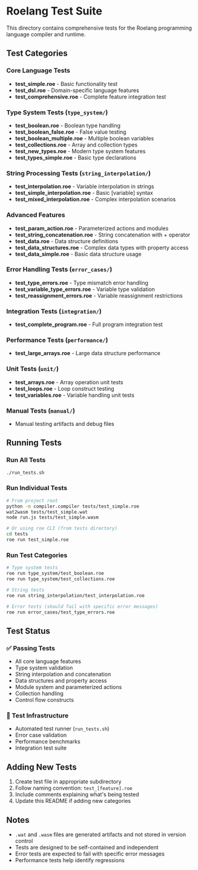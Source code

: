 # Roelang Test Suite

This directory contains comprehensive tests for the Roelang programming language compiler and runtime.

## Test Categories

### Core Language Tests

- **test_simple.roe** - Basic functionality test
- **test_dsl.roe** - Domain-specific language features
- **test_comprehensive.roe** - Complete feature integration test

### Type System Tests (`type_system/`)

- **test_boolean.roe** - Boolean type handling
- **test_boolean_false.roe** - False value testing
- **test_boolean_multiple.roe** - Multiple boolean variables
- **test_collections.roe** - Array and collection types
- **test_new_types.roe** - Modern type system features
- **test_types_simple.roe** - Basic type declarations

### String Processing Tests (`string_interpolation/`)

- **test_interpolation.roe** - Variable interpolation in strings
- **test_simple_interpolation.roe** - Basic [variable] syntax
- **test_mixed_interpolation.roe** - Complex interpolation scenarios

### Advanced Features

- **test_param_action.roe** - Parameterized actions and modules
- **test_string_concatenation.roe** - String concatenation with + operator
- **test_data.roe** - Data structure definitions
- **test_data_structures.roe** - Complex data types with property access
- **test_data_simple.roe** - Basic data structure usage

### Error Handling Tests (`error_cases/`)

- **test_type_errors.roe** - Type mismatch error handling
- **test_variable_type_errors.roe** - Variable type validation
- **test_reassignment_errors.roe** - Variable reassignment restrictions

### Integration Tests (`integration/`)

- **test_complete_program.roe** - Full program integration test

### Performance Tests (`performance/`)

- **test_large_arrays.roe** - Large data structure performance

### Unit Tests (`unit/`)

- **test_arrays.roe** - Array operation unit tests
- **test_loops.roe** - Loop construct testing
- **test_variables.roe** - Variable handling unit tests

### Manual Tests (`manual/`)

- Manual testing artifacts and debug files

## Running Tests

### Run All Tests
```bash
./run_tests.sh
```

### Run Individual Tests
```bash
# From project root
python -m compiler.compiler tests/test_simple.roe
wat2wasm tests/test_simple.wat
node run.js tests/test_simple.wasm

# Or using roe CLI (from tests directory)
cd tests
roe run test_simple.roe
```

### Run Test Categories
```bash
# Type system tests
roe run type_system/test_boolean.roe
roe run type_system/test_collections.roe

# String tests  
roe run string_interpolation/test_interpolation.roe

# Error tests (should fail with specific error messages)
roe run error_cases/test_type_errors.roe
```

## Test Status

### ✅ Passing Tests
- All core language features
- Type system validation
- String interpolation and concatenation
- Data structures and property access
- Module system and parameterized actions
- Collection handling
- Control flow constructs

### 🔧 Test Infrastructure
- Automated test runner (`run_tests.sh`)
- Error case validation
- Performance benchmarks
- Integration test suite

## Adding New Tests

1. Create test file in appropriate subdirectory
2. Follow naming convention: `test_[feature].roe`
3. Include comments explaining what's being tested
4. Update this README if adding new categories

## Notes

- `.wat` and `.wasm` files are generated artifacts and not stored in version control
- Tests are designed to be self-contained and independent
- Error tests are expected to fail with specific error messages
- Performance tests help identify regressions